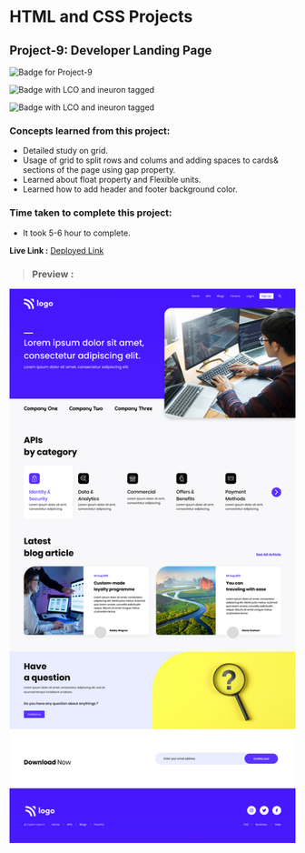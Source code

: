 # HTML and CSS Projects

## **Project-9: Developer Landing Page**

![Badge for Project-9](https://img.shields.io/badge/HTML%20&%20CSS-Project_9-brightgreen "Developer Landing Page")

![Badge with LCO and ineuron tagged](https://img.shields.io/badge/Ineuron.ai-LCO-brightgreen)

![Badge with LCO and ineuron tagged](https://img.shields.io/badge/Full%20Stack%20JavaScript%20bootcamp-Hitesh%20Choudhary-brightgreen)

### Concepts learned from this project:
- Detailed study on grid.
- Usage of grid to split rows and colums and adding spaces to cards& sections of the page using gap property.
- Learned about float property and Flexible units.
- Learned how to add header and footer background color.

### Time taken to complete this project:
- It took  5-6 hour to complete.

**Live Link :** [Deployed Link](https://html-css-project-09.vercel.app/)
>### Preview :
![Homepage screenshot](preview.png "Developer Landing Page")
